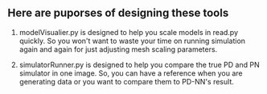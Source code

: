 ## Here are puporses of designing these tools

1. modelVisualier.py is designed to help you scale models in read.py quickly. So you won't want to waste your time on running simulation again and again for just adjusting mesh scaling parameters.

2. simulatorRunner.py is designed to help you compare the true PD and PN simulator in one image. So, you can have a reference when you are generating data or you want to compare them to PD-NN's result.
